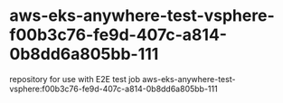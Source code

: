 # aws-eks-anywhere-test-vsphere-f00b3c76-fe9d-407c-a814-0b8dd6a805bb-111
repository for use with E2E test job aws-eks-anywhere-test-vsphere:f00b3c76-fe9d-407c-a814-0b8dd6a805bb-111
